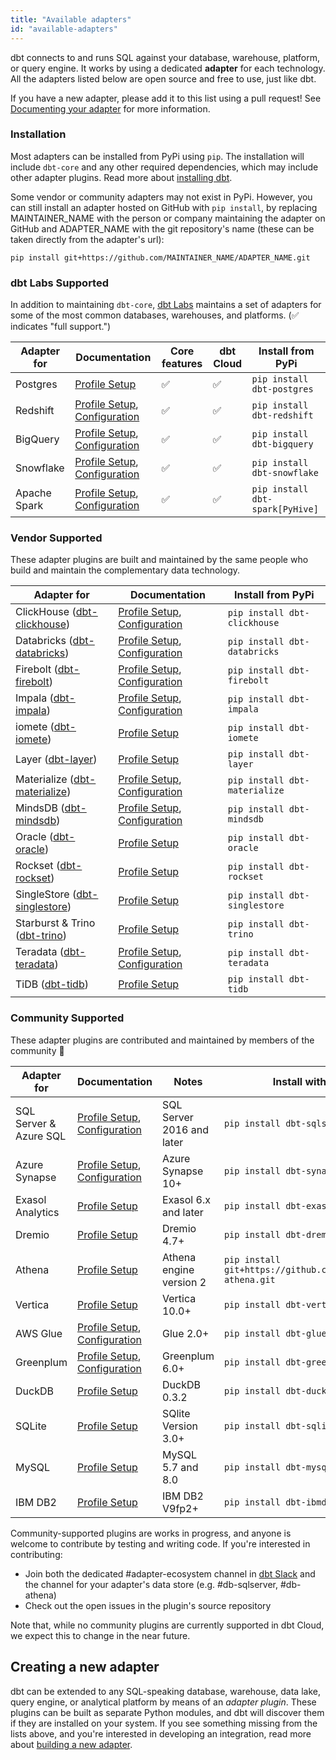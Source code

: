 ```yaml
---
title: "Available adapters"
id: "available-adapters"
---
```


dbt connects to and runs SQL against your database, warehouse, platform, or query engine. It works by using a dedicated **adapter** for each technology. All the adapters listed below are open source and free to use, just like dbt.

If you have a new adapter, please add it to this list using a pull request! See [Documenting your adapter](/docs/contributing/documenting-a-new-adapter.md) for more information.

### Installation

Most adapters can be installed from PyPi using `pip`. The installation will include `dbt-core` and any other required dependencies, which may include other adapter plugins. Read more about [installing dbt](dbt-cli/install/overview).

Some vendor or community adapters may not exist in PyPi. However, you can still install an adapter hosted on GitHub with `pip install`, by replacing MAINTAINER_NAME with the person or company maintaining the adapter on GitHub and ADAPTER_NAME with the git repository's name (these can be taken directly from the adapter's url):

```shell
pip install git+https://github.com/MAINTAINER_NAME/ADAPTER_NAME.git
```

### dbt Labs Supported

In addition to maintaining `dbt-core`, [dbt Labs](https://github.com/dbt-labs) maintains a set of adapters for some of the most common databases, warehouses, and platforms. (✅ indicates "full support.")

| Adapter for  | Documentation                                                          | Core features | dbt Cloud | Install from PyPi               |
| ------------ | ---------------------------------------------------------------------- | ------------- | --------- | ------------------------------- |
| Postgres     | [Profile Setup](postgres-profile)                                      | ✅            | ✅        | `pip install dbt-postgres`      |
| Redshift     | [Profile Setup](redshift-profile), [Configuration](redshift-configs)   | ✅            | ✅        | `pip install dbt-redshift`      |
| BigQuery     | [Profile Setup](bigquery-profile), [Configuration](bigquery-configs)   | ✅            | ✅        | `pip install dbt-bigquery`      |
| Snowflake    | [Profile Setup](snowflake-profile), [Configuration](snowflake-configs) | ✅            | ✅        | `pip install dbt-snowflake`     |
| Apache Spark | [Profile Setup](spark-profile), [Configuration](spark-configs)         | ✅            | ✅        | `pip install dbt-spark[PyHive]` |

### Vendor Supported

These adapter plugins are built and maintained by the same people who build and maintain the complementary data technology.

| Adapter for                                                                                                   | Documentation                                                                                 | Install from PyPi             |
| ------------------------------------------------------------------------------------------------------------- | --------------------------------------------------------------------------------------------- | ----------------------------- |
| ClickHouse ([dbt-clickhouse](https://github.com/ClickHouse/dbt-clickhouse))                                   | [Profile Setup](clickhouse-profile), [Configuration](clickhouse-configs)                      | `pip install dbt-clickhouse`  |
| Databricks ([dbt-databricks](https://github.com/databricks/dbt-databricks))                                   | [Profile Setup](databricks-profile), [Configuration](spark-configs#databricks-configurations) | `pip install dbt-databricks`  |
| Firebolt ([dbt-firebolt](https://github.com/firebolt-db/dbt-firebolt))                                        | [Profile Setup](firebolt-profile), [Configuration](firebolt-configs)                          | `pip install dbt-firebolt`    |
| Impala ([dbt-impala](https://github.com/cloudera/dbt-impala))                                                 | [Profile Setup](impala-profile), [Configuration](impala-configs)                              | `pip install dbt-impala`      |
| iomete ([dbt-iomete](https://github.com/iomete/dbt-iomete))                                                   | [Profile Setup](iomete-profile)                                                               | `pip install dbt-iomete`      |
| Layer ([dbt-layer](https://github.com/layerai/dbt-layer))                                                     | [Profile Setup](layer-profile)                                                                | `pip install dbt-layer`       |
| Materialize ([dbt-materialize](https://github.com/MaterializeInc/materialize/blob/main/misc/dbt-materialize)) | [Profile Setup](materialize-profile), [Configuration](materialize-configs)                    | `pip install dbt-materialize` |
| MindsDB ([dbt-mindsdb](https://github.com/mindsdb/dbt-mindsdb))                                               | [Profile Setup](mindsdb-profile), [Configuration](mindsdb-configs)                            | `pip install dbt-mindsdb`     |
| Oracle ([dbt-oracle](https://github.com/oracle/dbt-oracle))                                                   | [Profile Setup](oracle-profile)                                                               | `pip install dbt-oracle`      |
| Rockset ([dbt-rockset](https://github.com/rockset/dbt-rockset))                                               | [Profile Setup](rockset-profile)                                                              | `pip install dbt-rockset`     |
| SingleStore ([dbt-singlestore](https://github.com/memsql/dbt-singlestore))                                    | [Profile Setup](singlestore-profile)                                                          | `pip install dbt-singlestore` |
| Starburst & Trino ([dbt-trino](https://github.com/starburstdata/dbt-trino))                                   | [Profile Setup](trino-profile)                                                                | `pip install dbt-trino`       |
| Teradata ([dbt-teradata](https://github.com/teradata/dbt-teradata))                                           | [Profile Setup](teradata-profile), [Configuration](teradata-configs)                          | `pip install dbt-teradata`    |
| TiDB ([dbt-tidb](https://github.com/pingcap/dbt-tidb))                                                        | [Profile Setup](tidb-profile)                                                                 | `pip install dbt-tidb`        |

### Community Supported

These adapter plugins are contributed and maintained by members of the community 🌱

| Adapter for            | Documentation                                                                | Notes                     | Install with pip                                          |
| ---------------------- | ---------------------------------------------------------------------------- | ------------------------- | --------------------------------------------------------- |
| SQL Server & Azure SQL | [Profile Setup](mssql-profile), [Configuration](mssql-configs)               | SQL Server 2016 and later | `pip install dbt-sqlserver`                               |
| Azure Synapse          | [Profile Setup](azuresynapse-profile), [Configuration](azuresynapse-configs) | Azure Synapse 10+         | `pip install dbt-synapse`                                 |
| Exasol Analytics       | [Profile Setup](exasol-profile)                                              | Exasol 6.x and later      | `pip install dbt-exasol`                                  |
| Dremio                 | [Profile Setup](dremio-profile)                                              | Dremio 4.7+               | `pip install dbt-dremio`                                  |
| Athena                 | [Profile Setup](athena-profile)                                              | Athena engine version 2   | `pip install git+https://github.com/Tomme/dbt-athena.git` |
| Vertica                | [Profile Setup](vertica-profile)                                             | Vertica 10.0+             | `pip install dbt-vertica`                                 |
| AWS Glue               | [Profile Setup](glue-profile), [Configuration](glue-configs)                 | Glue 2.0+                 | `pip install dbt-glue`                                    |
| Greenplum              | [Profile Setup](greenplum-profile), [Configuration](greenplum-configs)       | Greenplum 6.0+            | `pip install dbt-greenplum`                               |
| DuckDB                 | [Profile Setup](duckdb-profile)                                              | DuckDB 0.3.2              | `pip install dbt-duckdb`                                  |
| SQLite                 | [Profile Setup](sqlite-profile)                                              | SQlite Version 3.0+       | `pip install dbt-sqlite`                                  |
| MySQL                  | [Profile Setup](mysql-profile)                                               | MySQL 5.7 and 8.0         | `pip install dbt-mysql`                                   |
| IBM DB2                | [Profile Setup](ibmdb2-profile)                                              | IBM DB2 V9fp2+            | `pip install dbt-ibmdb2`                                  |

Community-supported plugins are works in progress, and anyone is welcome to contribute by testing and writing code. If you're interested in contributing:

- Join both the dedicated #adapter-ecosystem channel in [dbt Slack](https://community.getdbt.com/) and the channel for your adapter's data store (e.g. #db-sqlserver, #db-athena)
- Check out the open issues in the plugin's source repository

Note that, while no community plugins are currently supported in dbt Cloud, we expect this to change in the near future.

## Creating a new adapter

dbt can be extended to any SQL-speaking database, warehouse, data lake, query engine, or analytical platform by means of an _adapter plugin_. These plugins can be built as separate Python modules, and dbt will discover them if they are installed on your system. If you see something missing from the lists above, and you're interested in developing an integration, read more about [building a new adapter](building-a-new-adapter).
